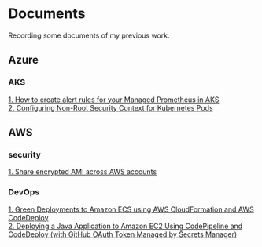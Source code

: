 # Documents
Recording some documents of my previous work.

## Azure
### AKS
<a href="./Azure/AKS-maintaince/Create-alert-rules.md">1. How to create alert rules for your Managed Prometheus in AKS</a> <br/>
<a href="./Azure/AKS-maintaince/Configuring Non-Root Security Context for Kubernetes Pods.md">2. Configuring Non-Root Security Context for Kubernetes Pods</a>

## AWS
### security
<a href="./AWS/AWS-security/Share encrypted AMI across AWS accounts.md">1. Share encrypted AMI across AWS accounts</a>
### DevOps
<a href="./AWS/AWS-DevOps/Green Deployments to Amazon ECS using AWS CloudFormation and AWS CodeDeploy.md">1. Green Deployments to Amazon ECS using AWS CloudFormation and AWS CodeDeploy</a>  
<a href="./AWS/AWS-DevOps/Deploying a Java Application to Amazon EC2 Using CodePipeline and CodeDeploy (with GitHub OAuth Token Managed by Secrets Manager).md">2. Deploying a Java Application to Amazon EC2 Using CodePipeline and CodeDeploy (with GitHub OAuth Token Managed by Secrets Manager)</a>

